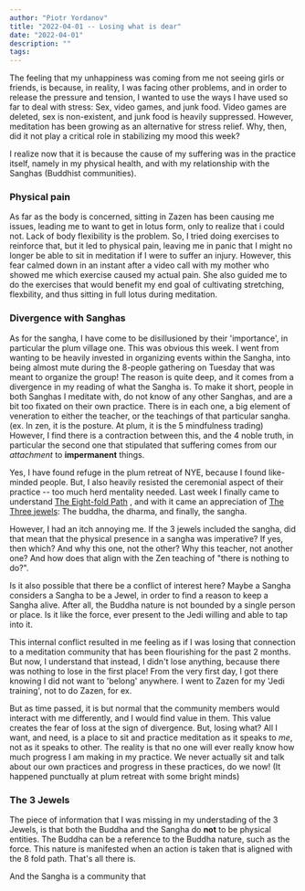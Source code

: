 ```yaml
---
author: "Piotr Yordanov"
title: "2022-04-01 -- Losing what is dear"
date: "2022-04-01"
description: ""
tags:
---
```


The feeling that my unhappiness was coming from me not seeing girls or friends, is because, in reality, I was facing other problems, and in order to release the pressure and tension, I wanted to use the ways I have used so far to deal with stress: Sex, video games, and junk food.
Video games are deleted, sex is non-existent, and junk food is heavily suppressed.
However, meditation has been growing as an alternative for stress relief.
Why, then, did it not play a critical role in stabilizing my mood this week?

I realize now that it is because the cause of my suffering was in the practice itself, namely in my physical health, and with my relationship with the Sanghas (Buddhist communities).

### Physical pain
As far as the body is concerned, sitting in Zazen has been causing me issues, leading me to want to get in lotus form, only to realize that i could not. Lack of body flexibility is the problem.
So, I tried doing exercises to reinforce that, but it led to physical pain, leaving me in panic that I might no longer be able to sit in meditation if I were to suffer an injury.
However, this fear calmed down in an instant after a video call with my mother who showed me which exercise caused my actual pain.
She also guided me to do the exercises that would benefit my end goal of cultivating stretching, flexbility, and thus sitting in full lotus during meditation.

### Divergence with Sanghas

As for the sangha, I have come to be disillusioned by their 'importance', in particular the plum village one. 
This was obvious this week. 
I went from wanting to be heavily invested in organizing events within the Sangha, into being almost mute during the 8-people gathering on Tuesday that was meant to organize the group!
The reason is quite deep, and it comes from a divergence in my reading of what the Sangha is.
To make it short, people in both Sanghas I meditate with, do not know of any other Sanghas, and are a bit too fixated on their own practice. 
There is in each one, a big element of veneration to either the teacher, or the teachings of that particular sangha. (ex. In zen, it is the posture. At plum, it is the 5 mindfulness trading)
However, I find there is a contraction between this, and the 4 noble truth, in particular the second one that stipulated that suffering comes from our *attachment* to **impermanent** things.

Yes, I have found refuge in the plum retreat of NYE, because I found like-minded people.
But, I also heavily resisted the ceremonial aspect of their practice -- too much herd mentality needed.
Last week I finally came to understand [The Eight-fold Path](The%20Eight-fold%20Path.md) , and with it came an appreciation of [The Three jewels](The%20Three%20jewels.md): The buddha, the dharma, and finally, the sangha.

However, I had an itch annoying me.
If the 3 jewels included the sangha, did that mean that the physical presence in a sangha was imperative? If yes, then which? And why this one, not the other? Why this teacher, not another one?
And how does that align with the Zen teaching of "there is nothing to do?".

Is it also possible that there be a conflict of interest here?
Maybe a Sangha considers a Sangha to be a Jewel, in order to find a reason to keep a Sangha alive. After all, the Buddha nature is not bounded by a single person or place. Is it like the force, ever present to the Jedi willing and able to tap into it.

This internal conflict resulted in me feeling as if I was losing that connection to a meditation community that has been flourishing for the past 2 months.
But now, I understand that instead, I didn't lose anything, because there was nothing to lose in the first place!
From the very first day, I got there knowing I did not want to 'belong' anywhere. I went to Zazen for my 'Jedi training', not to do Zazen, for ex.

But as time passed, it is but normal that the community members would interact with me differently, and I would find value in them. This value creates the fear of loss at the sign of divergence.
But, losing what?
All I want, and need, is a place to sit and practice meditation as it speaks to *me*, not as it speaks to other. 
The reality is that no one will ever really know how much progress I am making in my practice. We never actually sit and talk about our own practices and progress in these practices, do we now! (It happened punctually at plum retreat with some bright minds)

### The 3 Jewels
The piece of information that I was missing in my understading of the 3 Jewels, is that both the Buddha and the Sangha do **not** to be physical entities.
The Buddha can be a reference to the Buddha nature, such as the force.
This nature is manifested when an action is taken that is aligned with the 8 fold path.
That's all there is.

And the Sangha is a community that 